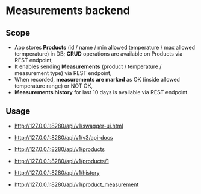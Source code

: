 # Measurements backend

## Scope
- App stores **Products** (id / name / min allowed temperature / max allowed termperature) in DB;
  **CRUD** operations are available on Products via REST endpoint,
- It enables sending **Measurements** (product / temperature / measurement type) via REST endpoint,
- When recorded, **measurements are marked** as OK (inside allowed temperature range) or NOT OK,
- **Measurements history** for last 10 days is available via REST endpoint. 

## Usage
- http://127.0.0.1:8280/api/v1/swagger-ui.html
- http://127.0.0.1:8280/api/v1/v3/api-docs

- http://127.0.0.1:8280/api/v1/products
- http://127.0.0.1:8280/api/v1/products/1
- http://127.0.0.1:8280/api/v1/history
- http://127.0.0.1:8280/api/v1/product_measurement

